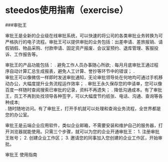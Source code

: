 # steedos使用指南（exercise）
###审批王

审批王是全新的企业级在线审批系统，可以快速的将公司的各类审批业务转换为可严格执行的电子流程。审批王可以提供审批的业务包括：出差申请、差旅报销、请假销假、物品采购、付款申请、固定资产报废、会议室预约、退库管理、客服投诉、工作报告等。

审批王的产品功能包括：
. 
避免工作人员办事随心所欲;
.
每月月底审批王通过程序自动计算汇总生成报表，避免人工计算、誉抄等环节中的错误；
.  
审批王可以像微信一样即时发送审批通知，无论审批领导处在何地均可通过手机移动办公，大幅度提升业务流程运作效率；
. 审批王永久保存您的申请单，您可以像百度一样随时查阅搜索已审批的记录，资料不再遗失；
. 降低沟通成本。有了审批王，员工不再到处找领导各种签字，可以大幅度节约纸张、电话、沟通、查询等各种成本;<br/>
. 随时随地访问。有了审批王，打开手机就可以处理和查询业务流程，全世界都是您的办公室。


审批王是云端企业应用软件，类似企业邮箱，不需要安装和维护自己的服务器，打开浏览器就能使用。只需三个步骤，就可以为您的企业开通审批王： 1. 注册审批王账号； 2. 创建企业工作区； 3. 邀请您的同事加入您创建的企业工作区，开始审批。

审批王 使用指南

